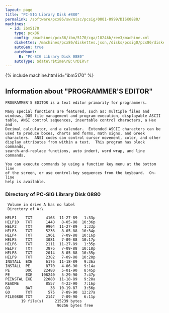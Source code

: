 ```yaml
---
layout: page
title: "PC-SIG Library Disk #880"
permalink: /software/pcx86/sw/misc/pcsig/0001-0999/DISK0880/
machines:
  - id: ibm5170
    type: pcx86
    config: /machines/pcx86/ibm/5170/cga/1024kb/rev3/machine.xml
    diskettes: /machines/pcx86/diskettes.json,/disks/pcsig0/pcx86/diskettes.json
    autoGen: true
    autoMount:
      B: "PC-SIG Library Disk 0880"
    autoType: $date\r$time\rB:\rDIR\r
---
```


{% include machine.html id="ibm5170" %}

## Information about "PROGRAMMER'S EDITOR"

    PROGRAMMER'S EDITOR is a text editor primarily for programmers.
    
    Many special functions are featured, such as: multiple files and
    windows, DOS file management and program execution, displayable ASCII
    table, ANSI control sequences, insertable control characters, a Hex and
    Decimal calculator, and a calendar.  Extended ASCII characters can be
    used to produce boxes, charts and forms, math signs, and Greek
    characters.  ANSI codes can control cursor movement, color, and other
    display attributes from within a text.  This program has block commands,
    search-and-replace functions, auto indent, word wrap, and line commands.
    
    You can execute commands by using a function key menu at the bottom line
    of the screen, or use control-key sequences from the keyboard.  On-line
    help is available.

### Directory of PC-SIG Library Disk 0880

     Volume in drive A has no label
     Directory of A:\

    HELP1    TXT      4163  11-27-89   1:33p
    HELP10   TXT      1448   8-05-88  10:36p
    HELP2    TXT      9904  11-27-89   1:33p
    HELP3    TXT      5236   8-05-88  10:34p
    HELP4    TXT      1961   7-09-88  10:16p
    HELP5    TXT      3081   7-09-88  10:17p
    HELP6    TXT      2111  11-27-89   1:35p
    HELP7    TXT      3876   7-09-88  10:18p
    HELP8    TXT      2014   8-05-88  10:35p
    HELP9    TXT      2382   7-09-88  10:20p
    INSTALL  EXE      6176  11-18-89   9:36a
    INSTALL  PE       8770   4-06-90   9:14a
    PE       DOC     22480   5-01-90   8:45p
    PE       EXE    108240   5-29-90   7:47p
    PEINSTAL EXE     22080  11-18-89   9:28a
    README            8557   4-23-90   7:16p
    GO       BAT        38  10-19-87   3:56p
    GO       TXT       575   7-09-90  12:27a
    FILE0880 TXT      2147   7-09-90   6:11p
           19 file(s)     215239 bytes
                           96256 bytes free
